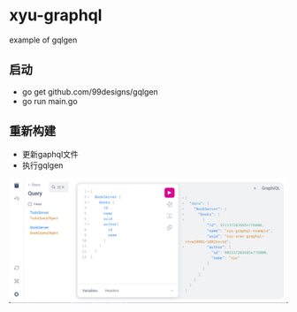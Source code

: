 # xyu-graphql
example of gqlgen

## 启动
+ go get github.com/99designs/gqlgen
+ go run main.go

## 重新构建
+ 更新gaphql文件
+ 执行gqlgen



![img.png](assets/img.png)